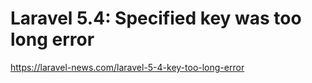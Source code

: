 # Laravel 5.4: Specified key was too long error

https://laravel-news.com/laravel-5-4-key-too-long-error
